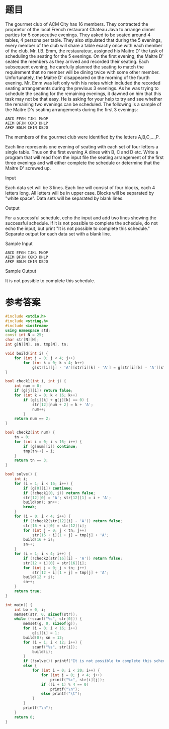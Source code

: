 # 题目
The gourmet club of ACM City has 16 members. They contracted the proprietor of the local French restaurant Chateau Java to arrange dinner parties for 5 consecutive evenings. They asked to be seated around 4 tables, 4 persons per table. They also stipulated that during the 5 evenings, every member of the club will share a table exactly once with each member of the club. Mr. I.B. Emm, the restaurateur, assigned his Maitre D' the task of scheduling the seating for the 5 evenings. On the first evening, the Maitre D' seated the members as they arrived and recorded their seating. Each subsequent evening, he carefully planned the seating to match the requirement that no member will be dining twice with some other member. Unfortunately, the Maitre D' disappeared on the morning of the fourth evening. Mr. Emm was left only with his notes which included the recorded seating arrangements during the previous 3 evenings. As he was trying to schedule the seating for the remaining evenings, it dawned on him that this task may not be that easy. He is asking for your help to try and see whether the remaining two evenings can be scheduled. The following is a sample of the Maitre D's seating arrangements during the first 3 evenings:
```
ABCD EFGH IJKL MNOP
AEIM BFJN CGKO DHLP
AFKP BGLM CHIN DEJO
```
The members of the gourmet club were identified by the letters A,B,C,...,P.

Each line represents one evening of seating with each set of four letters a single table. Thus on the first evening A dines with B, C and D etc. Write a program that will read from the input file the seating arrangement of the first three evenings and will either complete the schedule or determine that the Maitre D' screwed up.


Input

Each data set will be 3 lines. Each line will consist of four blocks, each 4 letters long. All letters will be in upper case. Blocks will be separated by "white space". Data sets will be separated by blank lines.


Output

For a successful schedule, echo the input and add two lines showing the successful schedule. If it is not possible to complete the schedule, do not echo the input, but print "It is not possible to complete this schedule." Separate output for each data set with a blank line.


Sample Input
```
ABCD EFGH IJKL MNOP
AEIM BFJN CGKO DHLP
AFKP BGLM CHIN DEJO
```

Sample Output

It is not possible to complete this schedule.
# 参考答案
```c++
#include <stdio.h>
#include <string.h>
#include <iostream>
using namespace std; 
const int N = 25;
char str[N][N];
int g[N][N], sn, tmp[N], tn;

void build(int i) {
	for (int j = 0; j < 4; j++)
		for (int k = 0; k < 4; k++)
			g[str[i][j] - 'A'][str[i][k] - 'A'] = g[str[i][k] - 'A'][str[i][j] - 'A'] = 1;
}

bool check1(int i, int j) {
	int num = 0;
	if (g[j][i]) return false;
	for (int k = 0; k < 16; k++)
		if (g[i][k] + g[j][k] == 0) {
			str[12][num + 2] = k + 'A';
			num++;
		}
	return num == 2;
}

bool check2(int num) {
	tn = 0;
	for (int i = 0; i < 16; i++) {
		if (g[num][i]) continue;
		tmp[tn++] = i;
	}
	return tn == 3;
}

bool solve() {
	int i;
	for (i = 1; i < 16; i++) {
		if (g[0][i]) continue;
		if (!check1(0, i)) return false;
		str[12][0] = 'A'; str[12][1] = i + 'A';
		build(sn); sn++;
		break;
	}
	for (i = 0; i < 4; i++) {
		if (!check2(str[12][i] - 'A')) return false;
		str[16 + i][0] = str[12][i];
		for (int j = 0; j < tn; j++)
			str[16 + i][1 + j] = tmp[j] + 'A';
		build(16 + i);
		sn++;
	}
	for (i = 1; i < 4; i++) {
		if (!check2(str[16][i] - 'A')) return false;
		str[12 + i][0] = str[16][i];
		for (int j = 0; j < tn; j++)
			str[12 + i][1 + j] = tmp[j] + 'A';
		build(12 + i);
		sn++;
	}
	return true;
}

int main() {
	int bo = 0, i;
	memset(str, 0, sizeof(str));
	while (~scanf("%s", str[0])) {
		memset(g, 0, sizeof(g));
		for (i = 0; i < 16; i++)
			g[i][i] = 1;
		build(0); sn = 12;
		for (i = 1; i < 12; i++) {
			scanf("%s", str[i]);
			build(i);
		}
		if (!solve()) printf("It is not possible to complete this schedule.\n");
		else {
			for (int i = 0; i < 20; i++) {
				for (int j = 0; j < 4; j++)
					printf("%c", str[i][j]);
				if ((i + 1) % 4 == 0)
					printf("\n");
				else printf("\t");
			}
		}
		printf("\n");
	}
	return 0;
}




